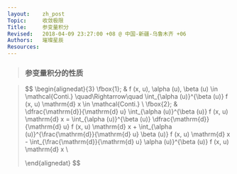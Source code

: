 ```yaml
---
layout:    zh_post
Topic:     收敛极限
Title:     参变量积分
Revised:   2018-04-09 23:27:00 +08 @ 中国-新疆-乌鲁木齐 +06
Authors:   璀璨星辰
Resources:
---
```


> ### 参变量积分的性质

> $$
> \begin{alignedat}{3}
> \fbox{1}\; & f (x, u), \alpha (u), \beta (u) \in \mathcal{Conti.} \quad\Rightarrow\quad \int_{\alpha (u)}^{\beta (u)} f (x, u) \mathrm{d} x \in \mathcal{Conti.} \\
> \fbox{2}\; & \dfrac{\mathrm{d}}{\mathrm{d} u} \int_{\alpha (u)}^{\beta (u)} f (x, u) \mathrm{d} x = \int_{\alpha (u)}^{\beta (u)} \dfrac{\mathrm{d}}{\mathrm{d} u} f (x, u) \mathrm{d} x + \int_{\alpha (u)}^{\frac{\mathrm{d}}{\mathrm{d} u} \beta (u)} f (x, u) \mathrm{d} x - \int_{\frac{\mathrm{d}}{\mathrm{d} u} \alpha (u)}^{\beta (u)} f (x, u) \mathrm{d} x \\
>
> \end{alignedat}
> $$
>

